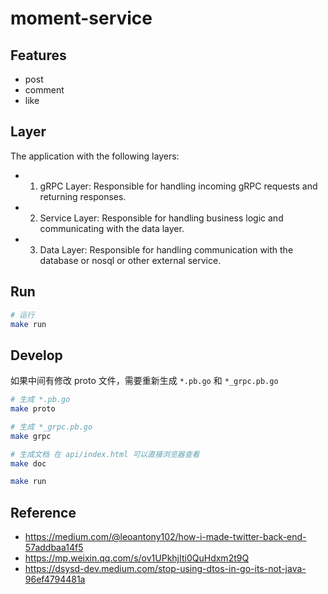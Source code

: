 # moment-service

## Features

- post
- comment
- like

## Layer

The application with the following layers:

- 1. gRPC Layer: Responsible for handling incoming gRPC requests and returning responses.
- 2. Service Layer: Responsible for handling business logic and communicating with the data layer.
- 3. Data Layer: Responsible for handling communication with the database or nosql or other external service.

## Run

```bash
# 运行
make run
```

## Develop

如果中间有修改 proto 文件，需要重新生成 `*.pb.go` 和 `*_grpc.pb.go`

```bash
# 生成 *.pb.go
make proto

# 生成 *_grpc.pb.go
make grpc

# 生成文档 在 api/index.html 可以直接浏览器查看
make doc

make run
```

## Reference

- https://medium.com/@leoantony102/how-i-made-twitter-back-end-57addbaa14f5
- https://mp.weixin.qq.com/s/ov1UPkhjIti0QuHdxm2t9Q
- https://dsysd-dev.medium.com/stop-using-dtos-in-go-its-not-java-96ef4794481a
